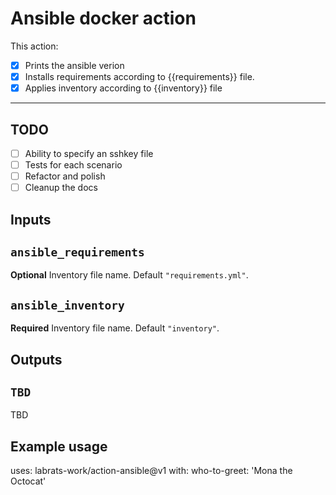 # Ansible docker action

This action:

- [x] Prints the ansible verion
- [x] Installs requirements according to {{requirements}} file.
- [x] Applies inventory according to {{inventory}} file

---

## TODO

- [ ] Ability to specify an sshkey file
- [ ] Tests for each scenario
- [ ] Refactor and polish
- [ ] Cleanup the docs

## Inputs

## `ansible_requirements`

**Optional** Inventory file name. Default `"requirements.yml"`.

## `ansible_inventory`

**Required** Inventory file name. Default `"inventory"`.

## Outputs

## `TBD`

TBD

## Example usage

uses: labrats-work/action-ansible@v1
with:
  who-to-greet: 'Mona the Octocat'